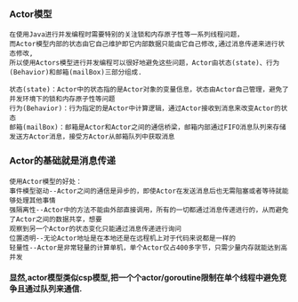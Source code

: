 ### Actor模型
```
在使用Java进行并发编程时需要特别的关注锁和内存原子性等一系列线程问题，
而Actor模型内部的状态由它自己维护即它内部数据只能由它自己修改,通过消息传递来进行状态修改,
所以使用Actors模型进行并发编程可以很好地避免这些问题，Actor由状态(state)、行为(Behavior)和邮箱(mailBox)三部分组成.

状态(state)：Actor中的状态指的是Actor对象的变量信息，状态由Actor自己管理，避免了并发环境下的锁和内存原子性等问题
行为(Behavior)：行为指定的是Actor中计算逻辑，通过Actor接收到消息来改变Actor的状态
邮箱(mailBox)：邮箱是Actor和Actor之间的通信桥梁，邮箱内部通过FIFO消息队列来存储发送方Actor消息，接受方Actor从邮箱队列中获取消息
```

### Actor的基础就是消息传递
```
使用Actor模型的好处：
事件模型驱动--Actor之间的通信是异步的，即使Actor在发送消息后也无需阻塞或者等待就能够处理其他事情
强隔离性--Actor中的方法不能由外部直接调用，所有的一切都通过消息传递进行的，从而避免了Actor之间的数据共享，想要
观察到另一个Actor的状态变化只能通过消息传递进行询问
位置透明--无论Actor地址是在本地还是在远程机上对于代码来说都是一样的
轻量性--Actor是非常轻量的计算单机，单个Actor仅占400多字节，只需少量内存就能达到高并发
```

#### 显然,actor模型类似csp模型,把一个个actor/goroutine限制在单个线程中避免竞争且通过队列来通信.

